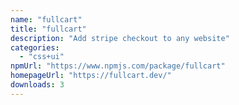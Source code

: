 ```yaml
---
name: "fullcart"
title: "fullcart"
description: "Add stripe checkout to any website"
categories:
  - "css+ui"
npmUrl: "https://www.npmjs.com/package/fullcart"
homepageUrl: "https://fullcart.dev/"
downloads: 3
---
```

